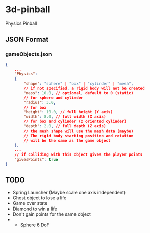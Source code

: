 # 3d-pinball

Physics Pinball

## JSON Format

### gameObjects.json

```json
{
    ...
    "Physics":
    {
        "shape": "sphere" | "box" | "cylinder" | "mesh",
        // if not specified, a rigid body will not be created
        "mass": 10.0, // optional, default to 0 (static)
        // for sphere and cylinder
        "radius": 3.0,
        // for box 
        "height": 10.0, // full height (Y axis)
        "width": 8.0, // full width (X axis)
        // for box and cylinder (z oriented cylinder)
        "depth": 2.0, // full depth (Z axis)
        // the mesh shape will use the mesh data (maybe)
        // The rigid body starting position and rotation
        // will be the same as the game object
    },
    ...
    // if colliding with this object gives the player points
    "givesPoints": true
}
```

## TODO

- Spring Launcher (Maybe scale one axis independent)
- Ghost object to lose a life
- Game over state
- Diamond to win a life
- Don't gain points for the same object
- * Sphere 6 DoF
